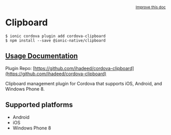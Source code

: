 <a style="float:right;font-size:12px;" href="http://github.com/ionic-team/ionic-native/edit/master/src/@ionic-native/plugins/clipboard/index.ts#L1">
  Improve this doc
</a>

# Clipboard

```
$ ionic cordova plugin add cordova-clipboard
$ npm install --save @ionic-native/clipboard
```

## [Usage Documentation](https://ionicframework.com/docs/native/clipboard/)

Plugin Repo: [https://github.com/ihadeed/cordova-clipboard](https://github.com/ihadeed/cordova-clipboard)

Clipboard management plugin for Cordova that supports iOS, Android, and Windows Phone 8.

## Supported platforms
- Android
- iOS
- Windows Phone 8



